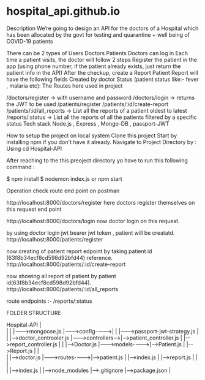 # hospital_api.github.io

Description
We’re going to design an API for the doctors of a Hospital which has been allocated by the govt for testing and quarantine + well being of COVID-19 patients

There can be 2 types of Users
Doctors
Patients
Doctors can log in
Each time a patient visits, the doctor will follow 2 steps
Register the patient in the app (using phone number, if the patient already exists, just return the patient info in the API)
After the checkup, create a Report
Patient Report will have the following fields
Created by doctor
Status (patient status like:- fever , malaria etc):
The Routes here used in project

/doctors/register → with username and password
/doctors/login → returns the JWT to be used
/patients/register
/patients/:id/create-report
/patients/:id/all_reports → List all the reports of a patient oldest to latest
/reports/:status → List all the reports of all the patients filtered by a specific status
Tech stack
Node.js , Express , Mongo-DB , passport-JWT

How to setup the project on local system
Clone this project
Start by installing npm if you don't have it already.
Navigate to Project Directory by : Using
cd Hospital-API

After reaching to the this preoject directory yo have to run this following command :

$ npm install
$ nodemon index.js or npm start

Operation check route end point on postman

http://localhost:8000/doctors/register
here doctors register themselves on this request end point


http://localhost:8000/doctors/login
now doctor login on this request.

by using doctor login jwt bearer jwt token , patient will be creatatd.
http://localhost:8000/patients/register

now creating of patient report edpoint by taking patient id (63f8b34ecf8cd598d92bfd44) reference.
http://localhost:8000/patients/:id/create-report

now showing all report of patient by patient id(63f8b34ecf8cd598d92bfd44).
http://localhost:8000/patients/:id/all_reports

route endpoints :- /reports/:status

FOLDER STRUCTURE

Hospital-API
    |               
    |
    |               |--->mongoose.js
    |--->config---->|
    |               |--->passport-jwt-strategy.js
    |
    |                  |-->doctor_controoler.js
    |--->controllers-->|-->patient_controller.js
    |                  |-->report_controller.js
    |
    |               |-->Doctor.js
    |--->models---->|-->Patient.js
    |               |-->Report.js
    |
    |              
    |               |-->doctor.js
    |--->routes---->|-->patient.js
    |               |-->index.js
    |               |-->report.js
    |
    |
    |              
    |
    |-->index.js
    |
    |-->node_modules
    |-->.gitignore
    |-->package.json
    |